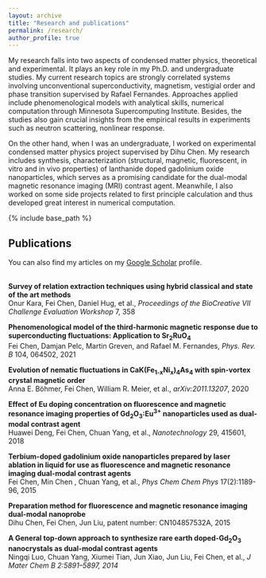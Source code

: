 ```yaml
---
layout: archive
title: "Research and publications"
permalink: /research/
author_profile: true
---
```


My research falls into two aspects of condensed matter physics, theoretical and experimental. It plays an key role in my Ph.D. and undergraduate studies.  My current research topics are strongly correlated systems involving unconventional superconductivity, magnetism, vestigial order and phase transition supervised by Rafael Fernandes. Approaches applied include phenomenological models with analytical skills, numerical computation through Minnesota Supercomputing Institute.  Besides, the studies also gain crucial insights from the empirical results in experiments such as neutron scattering, nonlinear response.


On the other hand, when I was an undergraduate, I worked on experimental condensed matter physics project supervised by Dihu Chen. My research includes synthesis, characterization (structural, magnetic, fluorescent, in vitro and in vivo properties) of lanthanide doped gadolinium oxide nanoparticles, which serves as a promising candidate for the dual-modal magnetic resonance imaging (MRI) contrast agent.  Meanwhile, I also worked on some side projects related to first principle calculation and thus developed great interest in numerical computation.


{% include base_path %}

## Publications


You can also find my articles on my [Google Scholar](https://scholar.google.com/citations?user=d9p2778AAAAJ&hl=en) profile.

<br>
<b> Survey of relation extraction techniques using hybrid classical and state of the art methods </b> <br>
Onur Kara, Fei Chen, Daniel Hug, et al., <i>Proceedings of the BioCreative VII Challenge Evaluation Workshop</i> 7, 358


<b>Phenomenological model of the third-harmonic magnetic response due to superconducting fluctuations: Application to Sr<sub>2</sub>RuO<sub>4</sub> </b> <br>
Fei Chen, Damjan Pelc, Martin Greven, and Rafael M. Fernandes, <i> Phys. Rev. B </i> 104, 064502, 2021

<b>Evolution of nematic fluctuations in CaK(Fe<sub>1-x</sub>Ni<sub>x</sub>)<sub>4</sub>As<sub>4</sub> with spin-vortex crystal magnetic order </b> <br>
Anna E. Böhmer, Fei Chen, William R. Meier, et al., <i>arXiv:2011.13207</i>, 2020

<b>Effect of Eu doping concentration on fluorescence and magnetic resonance imaging properties of Gd<sub>2</sub>O<sub>3</sub>:Eu<sup>3+</sup> nanoparticles used as dual-modal contrast agent </b><br>
Huawei Deng, Fei Chen, Chuan Yang, et al., <i>Nanotechnology</i> 29, 415601, 2018

<b>Terbium-doped gadolinium oxide nanoparticles prepared by laser ablation in liquid for use as fluorescence and magnetic resonance imaging dual-modal contrast agents </b> <br>
Fei Chen, Min Chen , Chuan Yang, et al., <i> Phys Chem Chem Phys </i> 17(2):1189-96, 2015

<b>Preparation method for fluorescence and magnetic resonance imaging dual-modal nanoprobe</b><br>
Dihu Chen, Fei Chen, Jun Liu, patent number: CN104857532A, 2015

<b>A General top-down approach to synthesize rare earth doped-Gd<sub>2</sub>O<sub>3</sub> nanocrystals as dual-modal contrast agents</b> <br>
Ningqi Luo, Chuan Yang, Xiumei Tian, Jun Xiao, Jun Liu, Fei Chen, et al., <i>J Mater Chem B<i> 2:5891–5897, 2014



<!-- {% for post in site.publications reversed %}
  {% include archive-single.html %}
{% endfor %} -->
